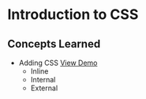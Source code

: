 # Introduction to CSS
## Concepts Learned
- Adding CSS [View Demo](https://chaitanyakrishnakumar.github.io/web-kitchen/Day4/Addcss/index.html)
  - Inline
  - Internal
  - External

